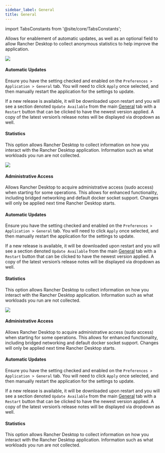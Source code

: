 ```yaml
---
sidebar_label: General
title: General
---
```


<head>
  <link rel="canonical" href="https://docs.rancherdesktop.io/ui/preferences/application/general"/>
</head>

import TabsConstants from '@site/core/TabsConstants';

Allows for enablement of automatic updates, as well as an optional field to allow Rancher Desktop to collect anonymous statistics to help improve the application.

<Tabs groupId="os" defaultValue={TabsConstants.defaultOs}>
<TabItem value="Windows">

![](https://suse-rancher-media.s3.amazonaws.com/desktop/v1.11/preferences/Windows_application_tabGeneral.png)

#### Automatic Updates

Ensure you have the setting checked and enabled on the `Preferences > Application > General` tab. You will need to click `Apply` once selected, and then manually restart the application for the settings to update.

If a new release is available, it will be downloaded upon restart and you will see a section denoted `Update Available` from the main [General](https://docs.rancherdesktop.io/ui/general) tab with a `Restart` button that can be clicked to have the newest version applied. A copy of the latest version’s release notes will be displayed via dropdown as well.

#### Statistics

This option allows Rancher Desktop to collect information on how you interact with the Rancher Desktop application. Information such as what workloads you run are not collected.

</TabItem>
<TabItem value="macOS">

![](https://suse-rancher-media.s3.amazonaws.com/desktop/v1.12/preferences/macOS_application_tabGeneral.png)

#### Administrative Access

Allows Rancher Desktop to acquire administrative access (sudo access) when starting for some operations. This allows for enhanced functionality, including bridged networking and default docker socket support. Changes will only be applied next time Rancher Desktop starts.

#### Automatic Updates

Ensure you have the setting checked and enabled on the `Preferences > Application > General` tab. You will need to click `Apply` once selected, and then manually restart the application for the settings to update.

If a new release is available, it will be downloaded upon restart and you will see a section denoted `Update Available` from the main [General](https://docs.rancherdesktop.io/ui/general) tab with a `Restart` button that can be clicked to have the newest version applied. A copy of the latest version’s release notes will be displayed via dropdown as well.

#### Statistics

This option allows Rancher Desktop to collect information on how you interact with the Rancher Desktop application. Information such as what workloads you run are not collected.

</TabItem>
<TabItem value="Linux">

![](https://suse-rancher-media.s3.amazonaws.com/desktop/v1.12/preferences/Linux_application_tabGeneral.png)

#### Administrative Access

Allows Rancher Desktop to acquire administrative access (sudo access) when starting for some operations. This allows for enhanced functionality, including bridged networking and default docker socket support. Changes will only be applied next time Rancher Desktop starts.

#### Automatic Updates

Ensure you have the setting checked and enabled on the `Preferences > Application > General` tab. You will need to click `Apply` once selected, and then manually restart the application for the settings to update.

If a new release is available, it will be downloaded upon restart and you will see a section denoted `Update Available` from the main [General](https://docs.rancherdesktop.io/ui/general) tab with a `Restart` button that can be clicked to have the newest version applied. A copy of the latest version’s release notes will be displayed via dropdown as well.

#### Statistics

This option allows Rancher Desktop to collect information on how you interact with the Rancher Desktop application. Information such as what workloads you run are not collected.

</TabItem>
</Tabs>
